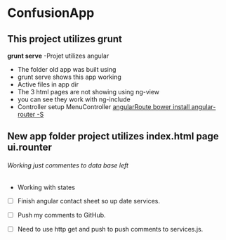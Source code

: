 # ConfusionApp
## This project utilizes grunt
**grunt serve**
-Projet utilizes angular 

- The folder old app was built using
- grunt serve shows this app working
- Active files in app dir
- The 3 html pages are not showing using ng-view
- you can see they work with ng-include
- Controller setup MenuController 
[angularRoute bower install angular-router -S](http://bower.io/)



## New app folder project utilizes index.html page ui.rounter
###### Working just commentes to data base left

- Working with states

- [ ] Finish angular contact sheet so up date services.
- [ ] Push my comments to GitHub.
- [ ] Need to use http get and push to push comments to services.js.


